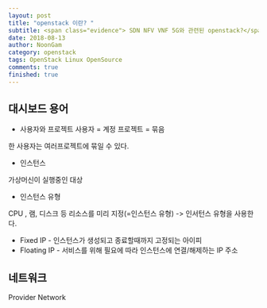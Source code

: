```yaml
---
layout: post
title: "openstack 이란? "
subtitle: <span class="evidence"> SDN NFV VNF 5G와 관련된 openstack?</span>
date: 2018-08-13
author: NoonGam
category: openstack
tags: OpenStack Linux OpenSource
comments: true
finished: true
---
```


## 대시보드 용어

- 사용자와 프로젝트
사용자 = 계정
프로젝트 = 묶음

한 사용자는 여러프로젝트에 묶일 수 있다.


- 인스턴스

가상머신이 실행중인 대상

- 인스턴스 유형

CPU , 램, 디스크 등 리소스를 미리 지정(=인스턴스 유형) ->  인서턴스 유형을 사용한다.

- Fixed IP - 인스턴스가 생성되고 종료할때까지 고정되는 아이피
- Floating IP - 서비스를 위해 필요에 따라 인스턴스에 연결/해제하는 IP 주소




## 네트워크
Provider Network
